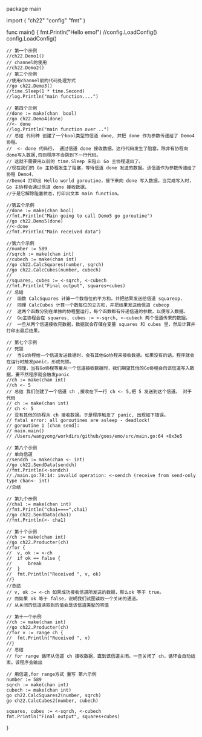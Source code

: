 package main

import (
	"ch22"
	"config"
	"fmt"
)

func main() {
	fmt.Println("Hello emo!")
	//config.LoadConfig()
	config.LoadConfig()

	// 第一个示例
	//ch22.Demo1()
	// channel的使用
	//ch22.Demo2()
	// 第三个示例
	//使用channel前的代码处理方式
	//go ch22.Demo3()
	//time.Sleep(1 * time.Second)
	//log.Println("main function....")

	// 第四个示例
	//done := make(chan  bool)
	//go ch22.Demo4(done)
	//<- done
	//log.Println("main function over ..")
	// 总结 代码种 创建了一个bool类型的信道 done, 并把 done 作为参数传递给了 Demo4 协程。
	//  <- done 代码行， 通过信道 done 接收数据。这行代码发生了阻塞，除非有协程向done写入数据,否则程序不会跳到下一行代码。
	// 这就不需要用以前的 time.Sleep 来阻止 Go 主协程退出了。
	//现在我们的 Go 主协程发生了阻塞，等待信道 done 发送的数据。该信道作为参数传递给了协程 Demo4，
	//Demo4 打印出 Hello world goroutine，接下来向 done 写入数据。当完成写入时，Go 主协程会通过信道 done 接收数据，
	//于是它解除阻塞状态，打印出文本 main function。

	//第五个示例
	//done := make(chan bool)
	//fmt.Println("Main going to call Demo5 go goroutine")
	//go ch22.Demo5(done)
	//<-done
	//fmt.Println("Main received data")

	//第六个示例
	//number := 589
	//sqrch := make(chan int)
	//cubech := make(chan int)
	//go ch22.CalcSquares(number, sqrch)
	//go ch22.CalcCubes(number, cubech)
	//
	//squares, cubes := <-sqrch, <-cubech
	//fmt.Println("Final output", squares+cubes)
	// 总结
	//  函数 CalcSquares 计算一个数每位的平方和，并把结果发送给信道 squareop.
	//  同理 CalcCubes 计算一个数每位的立方和，并把结果发送给信道 cubeop
	//  这两个函数分别在单独的协程里运行，每个函数都有传递信道的参数，以便写入数据。
	//  Go主协程会在 squares, cubes := <-sqrch, <-cubech 两个信道传来的数据。
	//  一旦从两个信道接收完数据，数据就会存储在变量 squares 和 cubes 里，然后计算并打印出最后结果。

	// 第七个示例
	// 死锁
	//  当Go协程给一个信道发送数据时，会有其他Go协程来接收数据。如果没有的话，程序就会在运行时触发panic，形成死锁。
	//  同理，当有Go协程等着从一个信道接收数据时，我们期望其他的Go协程会向该信道写入数据，要不然程序就会触发panic
	//ch := make(chan int)
	//ch <- 5
	// 总结 我们创建了一个信道 ch ,接收在下一行 ch <- 5,把 5 发送到这个信道。 对于 代码
	// ch := make(chan int)
	// ch <- 5
	// 没有其他的协程从 ch 接收数据。于是程序触发了 panic, 出现如下错误。
	// fatal error: all goroutines are asleep - deadlock!
	// goroutine 1 [chan send]:
	// main.main()
	// /Users/wangyong/workdirs/github/goes/emo/src/main.go:64 +0x3e5

	// 第八个示例
	// 单向信道
	//sendch := make(chan <- int)
	//go ch22.SendData(sendch)
	//fmt.Println(<-sendch)
	//./main.go:78:14: invalid operation: <-sendch (receive from send-only type chan<- int)
	//总结

	// 第九个示例
	//cha1 := make(chan int)
	//fmt.Println("cha1====",cha1)
	//go ch22.SendData(cha1)
	//fmt.Println(<- cha1)

	// 第十个示例
	//ch := make(chan int)
	//go ch22.Producter(ch)
	//for {
	//	v, ok := <-ch
	//	if ok == false {
	//		break
	//	}
	//	fmt.Println("Received ", v, ok)
	//}
	//总结
	// v, ok := <-ch 如果成功接收信道所发送的数据，那么ok 等于 true。
	// 而如果 ok 等于 false，说明我们试图读取一个关闭的通道。
	// 从关闭的信道读取到的值会是该信道类型的零值

	// 第十一个示例
	//ch := make(chan int)
	//go ch22.Producter(ch)
	//for v := range ch {
	//	fmt.Println("Received ", v)
	//}
	// 总结
	// for range 循环从信道 ch 接收数据，直到该信道关闭。一旦关闭了 ch，循环会自动结束。该程序会输出

	// 用信道,for range方式 重写 第六示例
	number := 589
	sqrch := make(chan int)
	cubech := make(chan int)
	go ch22.CalcSquares2(number, sqrch)
	go ch22.CalcCubes2(number, cubech)

	squares, cubes := <-sqrch, <-cubech
	fmt.Println("Final output", squares+cubes)
}
